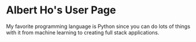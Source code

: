 # Albert Ho's User Page

My favorite programming language is Python since you can do lots of things with it from machine learning to creating full stack applications.
